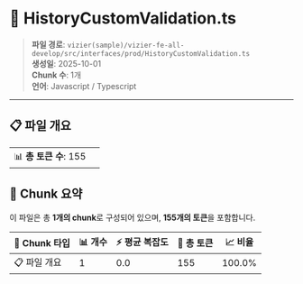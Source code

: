 # 📄 HistoryCustomValidation.ts

> **파일 경로**: `vizier(sample)/vizier-fe-all-develop/src/interfaces/prod/HistoryCustomValidation.ts`  
> **생성일**: 2025-10-01  
> **Chunk 수**: 1개  
> **언어**: Javascript / Typescript
---


## 📋 파일 개요

| | |
|--|--|
| 📊 **총 토큰 수**: 155 |  |






## 🧩 Chunk 요약

이 파일은 총 **1개의 chunk**로 구성되어 있으며, **155개의 토큰**을 포함합니다.

| 🧩 Chunk 타입 | 📊 개수 | ⚡ 평균 복잡도 | 📝 총 토큰 | 📈 비율 |
|---------------|--------|-------------|----------|--------|
| 📋 파일 개요 | 1 | 0.0 | 155 | 100.0% |

